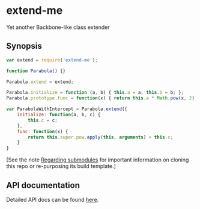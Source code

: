 # extend-me
Yet another Backbone-like class extender

## Synopsis

```javascript
var extend = require('extend-me');

function Parabola() {}

Parabola.extend = extend;

Parabola.initialize = function (a, b) { this.a = a; this.b = b; };
Parabola.prototype.func = function(x) { return this.a * Math.pow(x, 2) + (this.b * x); };

var ParabolaWithIntercept = Parabola.extend({
    initialize: function(a, b, c) {
        this.c = c;
    },
    func: function(x) {
        return this.super.pow.apply(this, arguments) + this.c;
    }
}

```

\[See the note [Regarding submodules](https://github.com/openfin/rectangular#regarding-submodules)
for important information on cloning this repo or re-purposing its build template.\]

## API documentation

Detailed API docs can be found [here](http://openfin.github.io/extend-me/extend-me.html).
